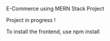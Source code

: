 E-Commerce using MERN Stack Project

Project in progress !

To install the frontend, use npm install
